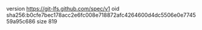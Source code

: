 version https://git-lfs.github.com/spec/v1
oid sha256:b0cfe7bec178acc2e6fc008e718872afc4264600d4dc5506e0e774559a95c686
size 819
